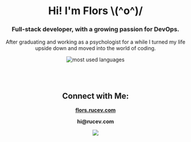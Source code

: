 

<h1 align="center">Hi! I'm Flors   \(^o^)/</h1>
<h3 align="center">Full-stack developer, with a growing passion for DevOps.</h3>

<p align="center">
After graduating and working as a psychologist for a while I turned my life upside down and moved into the world of coding.
</p>

<p align="center"><img align="center" src="https://github-readme-stats.vercel.app/api/top-langs?username=rucev&show_icons=true&locale=en&layout=compact" alt="most used languages" /></p>
</br>

</br>
<h2 align="center">Connect with Me:</h2>
<p align="center">
    <a href="https://flors.rucev.com/">
    <b>flors.rucev.com</b>
  </a>
</p>
<p align="center">
    <b>hi@rucev.com</b>
</p>
<p align="center">
    <a href="https://www.linkedin.com/in/flors-rueda">
    <img src="https://img.shields.io/badge/LinkedIn-0077B5?style=for-the-badge&logo=linkedin&logoColor=white" />
  </a>
</p>
<!--<img src="https://github-readme-streak-stats.herokuapp.com/?user=rucev" />-->

